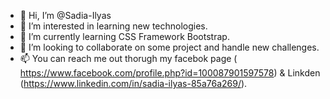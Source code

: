 - 👋 Hi, I’m @Sadia-Ilyas
- 👀 I’m interested in learning new technologies.
- 🌱 I’m currently learning CSS Framework Bootstrap.
- 💞️ I’m looking to collaborate on some project and handle new challenges.
- 📫 You can reach me out thorugh my facebok page ( https://www.facebook.com/profile.php?id=100087901597578) & Linkden (https://www.linkedin.com/in/sadia-ilyas-85a76a269/).



